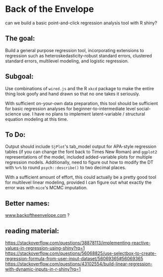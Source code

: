 # Back of the Envelope
can we build a basic point-and-click regression analysis tool with R shiny? 


## The goal:

Build a general purpose regression tool, incorporating extensions to regression such as heteroskedasticity-robust standard errors, clustered standard errors, multilevel modeling, and logistic regression. 

## Subgoal: 

Use combinations of `wired.js` and the R `xkcd` package to make the entire thing look goofy and hand drawn so that no one takes it seriously. 



With sufficient on-your-own data preparation, this tool should be sufficient for basic regression analyses for beginner-to-intermediate level social-science use. I have no plans to implement latent-variable / structural equation modeling at this time. 

## To Do: 
Output should include `SjPlot`'s tab_model output for APA-style regression tables (if you can change the font back to Times New Roman) and `ggplot2` representations of the model, included added-variable plots for multiple regression models. Additionally, need to figure out how to modify the DT with `%>%` to round `psych::describe()` to two decimal places. 

With a sufficient amount of effort, this could actually be a pretty good tool for multilevel linear modeling, provided I can figure out what exactly the error was with `mice`'s MCMC imputation. 

## Better names:
www.backoftheenvelope.com  ?

## reading material:
https://stackoverflow.com/questions/38878113/implementing-reactive-values-in-regression-using-shiny?rq=1
https://stackoverflow.com/questions/56068825/use-selectbox-to-create-regression-formula-from-user-input-dataset/56069365#56069365
https://stackoverflow.com/questions/43102554/build-linear-regression-with-dynamic-inputs-in-r-shiny?rq=1
